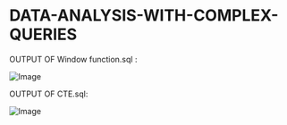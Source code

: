 # DATA-ANALYSIS-WITH-COMPLEX-QUERIES

OUTPUT OF Window function.sql :

![Image](https://github.com/user-attachments/assets/2a24ffcc-b642-46b4-bad5-509be8cb0635)

OUTPUT OF CTE.sql:

![Image](https://github.com/user-attachments/assets/eea6abfa-53ec-4c23-8da9-f1b38907b094)
